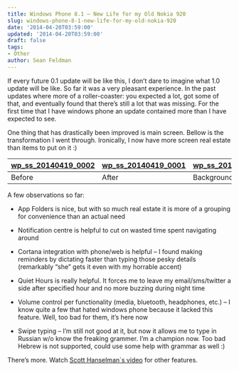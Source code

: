 ```yaml
---
title: Windows Phone 8.1 – New Life for my Old Nokia 920
slug: windows-phone-8-1-new-life-for-my-old-nokia-920
date: '2014-04-20T03:59:00'
updated: '2014-04-20T03:59:00'
draft: false
tags:
- Other
author: Sean Feldman
---
```



If every future 0.1 update will be like this, I don’t dare to imagine what 1.0 update will be like. So far it was a very pleasant experience. In the past updates where more of a roller-coaster: you expected a lot, got some of that, and eventually found that there’s still a lot that was missing. For the first time that I have windows phone an update contained more than I have expected to see.

One thing that has drastically been improved is main screen. Bellow is the transformation I went through. Ironically, I now have more screen real estate than items to put on it :)

| [wp_ss_20140419_0002](https://aspblogs.blob.core.windows.net/media/sfeldman/Media/wp_ss_20140419_0002_1BA77937.jpg) | [wp_ss_20140419_0001](https://aspblogs.blob.core.windows.net/media/sfeldman/Media/wp_ss_20140419_0001_4CCBD539.jpg) | [wp_ss_20140419_0004](https://aspblogs.blob.core.windows.net/media/sfeldman/Media/wp_ss_20140419_0004_66C2260C.jpg) | [wp_ss_20140419_0008](https://aspblogs.blob.core.windows.net/media/sfeldman/Media/wp_ss_20140419_0008_7354F48A.jpg) |
| --- | --- | --- | --- |
| Before | After | Background image | Polishing |

A few observations so far:

- App Folders is nice, but with so much real estate it is more of a grouping for convenience than an actual need

- Notification centre is helpful to cut on wasted time spent navigating around

- Cortana integration with phone/web is helpful – I found making reminders by dictating faster than typing those pesky details (remarkably “she” gets it even with my horrable accent)

- Quiet Hours is really helpful. It forces me to leave my email/sms/twitter a side after specified hour and no more buzzing during night time

- Volume control per functionality (media, bluetooth, headphones, etc.) – I know quite a few that hated windows phone because it lacked this feature. Well, too bad for them, it’s here now

- Swipe typing – I’m still not good at it, but now it allows me to type in Russian w/o know the freaking grammer. I’m a champion now. Too bad Hebrew is not supported, could use some help with grammar as well :)

There’s more. Watch [Scott Hanselman`s video](http://www.hanselman.com/blog/WindowsPhone81HasMyAttentionNow.aspx) for other features.



